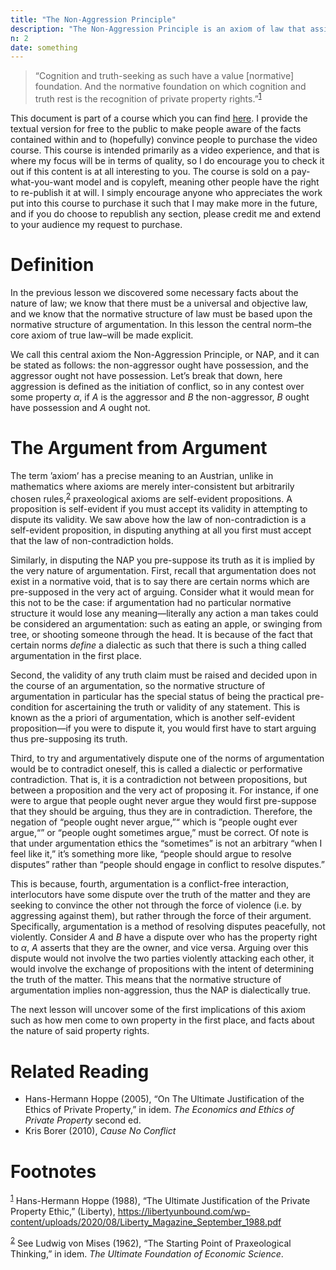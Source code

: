 ```yaml
---
title: "The Non-Aggression Principle"
description: "The Non-Aggression Principle is an axiom of law that assigns the property right to the individual who did not initiate a given conflict. Furthermore, justification as such implies a pre-supposition of the validity of this principle, making any denial of it a performative or dialectic contradiction. That is to say, \"Cognition and truth-seeking as such have a value [normative] foundation. And the normative foundation on which cognition and truth rest is the recognition of private property rights.\""
n: 2
date: something
---
```


> “Cognition and truth-seeking as such have a value [normative] foundation. And the normative foundation on which cognition and truth rest is the recognition of private property rights.”<sup><a id="fnr.1" class="footref" href="#fn.1" role="doc-backlink">1</a></sup>

This document is part of a course which you can find [here](https://liquidzulu.github.io/libertarian-ethics). I provide the textual version for free to the public to make people aware of the facts contained within and to (hopefully) convince people to purchase the video course. This course is intended primarily as a video experience, and that is where my focus will be in terms of quality, so I do encourage you to check it out if this content is at all interesting to you. The course is sold on a pay-what-you-want model and is copyleft, meaning other people have the right to re-publish it at will. I simply encourage anyone who appreciates the work put into this course to purchase it such that I may make more in the future, and if you do choose to republish any section, please credit me and extend to your audience my request to purchase.


# Definition

In the previous lesson we discovered some necessary facts about the nature of law; we know that there must be a universal and objective law, and we know that the normative structure of law must be based upon the normative structure of argumentation. In this lesson the central norm&#x2013;the core axiom of true law&#x2013;will be made explicit.

We call this central axiom the Non-Aggression Principle, or NAP, and it can be stated as follows: the non-aggressor ought have possession, and the aggressor ought not have possession. Let’s break that down, here aggression is defined as the initiation of conflict, so in any contest over some property $\alpha$, if $A$ is the aggressor and $B$ the non-aggressor, $B$ ought have possession and $A$ ought not.


# The Argument from Argument

The term &rsquo;axiom&rsquo; has a precise meaning to an Austrian, unlike in mathematics where axioms are merely inter-consistent but arbitrarily chosen rules,<sup><a id="fnr.2" class="footref" href="#fn.2" role="doc-backlink">2</a></sup> praxeological axioms are self-evident propositions. A proposition is self-evident if you must accept its validity in attempting to dispute its validity. We saw above how the law of non-contradiction is a self-evident proposition, in disputing anything at all you first must accept that the law of non-contradiction holds.

Similarly, in disputing the NAP you pre-suppose its truth as it is implied by the very nature of argumentation. First, recall that argumentation does not exist in a normative void, that is to say there are certain norms which are pre-supposed in the very act of arguing. Consider what it would mean for this not to be the case: if argumentation had no particular normative structure it would lose any meaning&#x2014;literally any action a man takes could be considered an argumentation: such as eating an apple, or swinging from tree, or shooting someone through the head. It is because of the fact that certain norms *define* a dialectic as such that there is such a thing called argumentation in the first place.

Second, the validity of any truth claim must be raised and decided upon in the course of an argumentation, so the normative structure of argumentation in particular has the special status of being the practical pre-condition for ascertaining the truth or validity of any statement. This is known as the a priori of argumentation, which is another self-evident proposition&#x2014;if you were to dispute it, you would first have to start arguing thus pre-supposing its truth.

Third, to try and argumentatively dispute one of the norms of argumentation would be to contradict oneself, this is called a dialectic or performative contradiction. That is, it is a contradiction not between propositions, but between a proposition and the very act of proposing it. For instance, if one were to argue that people ought never argue they would first pre-suppose that they should be arguing, thus they are in contradiction. Therefore, the negation of &ldquo;people ought never argue,&rdquo;&ldquo; which is &rdquo;people ought ever argue,&ldquo;&rdquo; or &ldquo;people ought sometimes argue,&rdquo; must be correct. Of note is that under argumentation ethics the &ldquo;sometimes&rdquo; is not an arbitrary &ldquo;when I feel like it,&rdquo; it’s something more like, &ldquo;people should argue to resolve disputes&rdquo; rather than &ldquo;people should engage in conflict to resolve disputes.&rdquo;

This is because, fourth, argumentation is a conflict-free interaction, interlocutors have some dispute over the truth of the matter and they are seeking to convince the other not through the force of violence (i.e. by aggressing against them), but rather through the force of their argument. Specifically, argumentation is a method of resolving disputes peacefully, not violently. Consider $A$ and $B$ have a dispute over who has the property right to $\alpha$, $A$ asserts that they are the owner, and vice versa. Arguing over this dispute would not involve the two parties violently attacking each other, it would involve the exchange of propositions with the intent of determining the truth of the matter. This means that the normative structure of argumentation implies non-aggression, thus the NAP is dialectically true.

The next lesson will uncover some of the first implications of this axiom such as how men come to own property in the first place, and facts about the nature of said property rights.


# Related Reading

-   Hans-Hermann Hoppe (2005), “On The Ultimate Justification of the Ethics of Private Property,” in idem. *The Economics and Ethics of Private Property* second ed.
-   Kris Borer (2010), *Cause No Conflict*


# Footnotes

<sup><a id="fn.1" href="#fnr.1">1</a></sup> Hans-Hermann Hoppe (1988), “The Ultimate Justification of the Private Property Ethic,” (Liberty), <https://libertyunbound.com/wp-content/uploads/2020/08/Liberty_Magazine_September_1988.pdf>

<sup><a id="fn.2" href="#fnr.2">2</a></sup> See Ludwig von Mises (1962), “The Starting Point of Praxeological Thinking,” in idem. *The Ultimate Foundation of Economic Science*.
